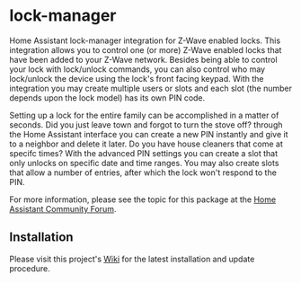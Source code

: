 # lock-manager

Home Assistant lock-manager integration for Z-Wave enabled locks. This integration allows you to control one (or more) Z-Wave enabled locks that have been added to your Z-Wave network.  Besides being able to control your lock with lock/unlock commands, you can also control who may lock/unlock the device using the lock's front facing keypad.  With the integration you may create multiple users or slots and each slot (the number depends upon the lock model) has its own PIN code.

Setting up a lock for the entire family can be accomplished in a matter of seconds.  Did you just leave town and forgot to turn the stove off?  through the Home Assistant interface you can create a new PIN instantly and give it to a neighbor and delete it later.  Do you have house cleaners that come at specifc times?  With the advanced PIN settings you can create a slot that only unlocks on specific date and time ranges. You may also create slots that allow a number of entries, after which the lock won't respond to the PIN.

For more information, please see the topic for this package at the [Home Assistant Community Forum](https://community.home-assistant.io/t/simplified-zwave-lock-manager/126765).

## Installation

Please visit this project's [Wiki](https://github.com/FutureTense/lock-manager/wiki) for the latest installation and update procedure.
